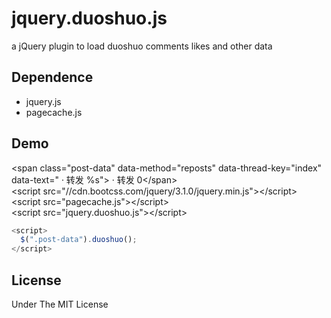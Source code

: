 # jquery.duoshuo.js
a jQuery plugin to load duoshuo comments likes and other data

## Dependence

* jquery.js
* pagecache.js

## Demo

\<span class="post-data" data-method="reposts" data-thread-key="index" data-text=" · 转发 %s"> · 转发 0\</span>  
\<script src="//cdn.bootcss.com/jquery/3.1.0/jquery.min.js">\</script>  
\<script src="pagecache.js">\</script>  
\<script src="jquery.duoshuo.js">\</script>  
```javascript
<script>
  $(".post-data").duoshuo();
</script>
```

## License

Under The MIT License
